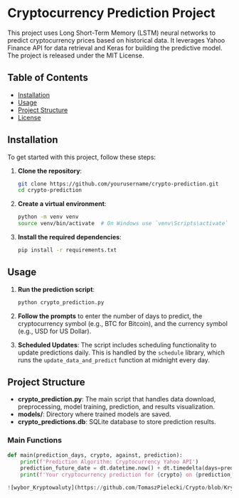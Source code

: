# Cryptocurrency Prediction Project

This project uses Long Short-Term Memory (LSTM) neural networks to predict cryptocurrency prices based on historical data. It leverages Yahoo Finance API for data retrieval and Keras for building the predictive model. The project is released under the MIT License.

## Table of Contents
- [Installation](#installation)
- [Usage](#usage)
- [Project Structure](#project-structure)
- [License](#license)

## Installation

To get started with this project, follow these steps:

1. **Clone the repository**:
    ```sh
    git clone https://github.com/yourusername/crypto-prediction.git
    cd crypto-prediction
    ```

2. **Create a virtual environment**:
    ```sh
    python -m venv venv
    source venv/bin/activate  # On Windows use `venv\Scripts\activate`
    ```

3. **Install the required dependencies**:
    ```sh
    pip install -r requirements.txt
    ```

## Usage

1. **Run the prediction script**:
    ```sh
    python crypto_prediction.py
    ```

2. **Follow the prompts** to enter the number of days to predict, the cryptocurrency symbol (e.g., BTC for Bitcoin), and the currency symbol (e.g., USD for US Dollar).

3. **Scheduled Updates**: The script includes scheduling functionality to update predictions daily. This is handled by the `schedule` library, which runs the `update_data_and_predict` function at midnight every day.

## Project Structure

- **crypto_prediction.py**: The main script that handles data download, preprocessing, model training, prediction, and results visualization.
- **models/**: Directory where trained models are saved.
- **crypto_predictions.db**: SQLite database to store prediction results.

### Main Functions

```python
def main(prediction_days, crypto, against, prediction):
    print(f'Prediction Algorithm: Cryptocurrency Yahoo API')
    prediction_future_date = dt.datetime.now() + dt.timedelta(days=prediction_days)
    print(f'Your cryptocurrency prediction for {crypto} on {prediction_future_date.strftime('%Y-%m-%d')} is {prediction[0][0]:.2f} {against}')

![wybor_Kryptowaluty](https://github.com/TomaszPielecki/Crypto/blob/Kryptowaluty/wybor_Kryptowaluty.png)





